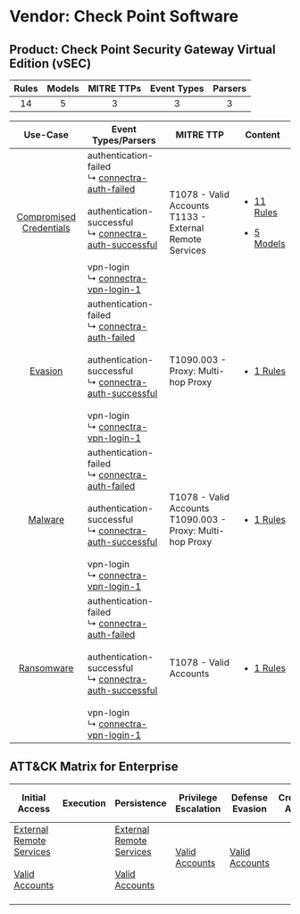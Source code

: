Vendor: Check Point Software
============================
Product: Check Point Security Gateway Virtual Edition (vSEC)
------------------------------------------------------------
| Rules | Models | MITRE TTPs | Event Types | Parsers |
|:-----:|:------:|:----------:|:-----------:|:-------:|
|  14   |   5    |     3      |      3      |    3    |

|                                  Use-Case                                  | Event Types/Parsers                                                                                                                                                                                                                                                                                                              | MITRE TTP                                                        | Content                                                                                                                                                                      |
|:--------------------------------------------------------------------------:| -------------------------------------------------------------------------------------------------------------------------------------------------------------------------------------------------------------------------------------------------------------------------------------------------------------------------------- | ---------------------------------------------------------------- | ---------------------------------------------------------------------------------------------------------------------------------------------------------------------------- |
| [Compromised Credentials](../../../UseCases/uc_compromised_credentials.md) |  authentication-failed<br> ↳ [connectra-auth-failed](Parsers/parserContent_connectra-auth-failed.md)<br><br> authentication-successful<br> ↳ [connectra-auth-successful](Parsers/parserContent_connectra-auth-successful.md)<br><br> vpn-login<br> ↳ [connectra-vpn-login-1](Parsers/parserContent_connectra-vpn-login-1.md)<br> | T1078 - Valid Accounts<br>T1133 - External Remote Services<br>   | [<ul><li>11 Rules</li></ul><ul><li>5 Models</li></ul>](Rules_Models/r_m_check_point_software_check_point_security_gateway_virtual_edition_(vsec)_Compromised_Credentials.md) |
|                 [Evasion](../../../UseCases/uc_evasion.md)                 |  authentication-failed<br> ↳ [connectra-auth-failed](Parsers/parserContent_connectra-auth-failed.md)<br><br> authentication-successful<br> ↳ [connectra-auth-successful](Parsers/parserContent_connectra-auth-successful.md)<br><br> vpn-login<br> ↳ [connectra-vpn-login-1](Parsers/parserContent_connectra-vpn-login-1.md)<br> | T1090.003 - Proxy: Multi-hop Proxy<br>                           | [<ul><li>1 Rules</li></ul>](Rules_Models/r_m_check_point_software_check_point_security_gateway_virtual_edition_(vsec)_Evasion.md)                                            |
|                 [Malware](../../../UseCases/uc_malware.md)                 |  authentication-failed<br> ↳ [connectra-auth-failed](Parsers/parserContent_connectra-auth-failed.md)<br><br> authentication-successful<br> ↳ [connectra-auth-successful](Parsers/parserContent_connectra-auth-successful.md)<br><br> vpn-login<br> ↳ [connectra-vpn-login-1](Parsers/parserContent_connectra-vpn-login-1.md)<br> | T1078 - Valid Accounts<br>T1090.003 - Proxy: Multi-hop Proxy<br> | [<ul><li>1 Rules</li></ul>](Rules_Models/r_m_check_point_software_check_point_security_gateway_virtual_edition_(vsec)_Malware.md)                                            |
|              [Ransomware](../../../UseCases/uc_ransomware.md)              |  authentication-failed<br> ↳ [connectra-auth-failed](Parsers/parserContent_connectra-auth-failed.md)<br><br> authentication-successful<br> ↳ [connectra-auth-successful](Parsers/parserContent_connectra-auth-successful.md)<br><br> vpn-login<br> ↳ [connectra-vpn-login-1](Parsers/parserContent_connectra-vpn-login-1.md)<br> | T1078 - Valid Accounts<br>                                       | [<ul><li>1 Rules</li></ul>](Rules_Models/r_m_check_point_software_check_point_security_gateway_virtual_edition_(vsec)_Ransomware.md)                                         |

ATT&CK Matrix for Enterprise
----------------------------
| Initial Access                                                                                                                                   | Execution | Persistence                                                                                                                                      | Privilege Escalation                                                | Defense Evasion                                                     | Credential Access | Discovery | Lateral Movement | Collection | Command and Control                                                                                                                       | Exfiltration | Impact |
| ------------------------------------------------------------------------------------------------------------------------------------------------ | --------- | ------------------------------------------------------------------------------------------------------------------------------------------------ | ------------------------------------------------------------------- | ------------------------------------------------------------------- | ----------------- | --------- | ---------------- | ---------- | ----------------------------------------------------------------------------------------------------------------------------------------- | ------------ | ------ |
| [External Remote Services](https://attack.mitre.org/techniques/T1133)<br><br>[Valid Accounts](https://attack.mitre.org/techniques/T1078)<br><br> |           | [External Remote Services](https://attack.mitre.org/techniques/T1133)<br><br>[Valid Accounts](https://attack.mitre.org/techniques/T1078)<br><br> | [Valid Accounts](https://attack.mitre.org/techniques/T1078)<br><br> | [Valid Accounts](https://attack.mitre.org/techniques/T1078)<br><br> |                   |           |                  |            | [Proxy: Multi-hop Proxy](https://attack.mitre.org/techniques/T1090/003)<br><br>[Proxy](https://attack.mitre.org/techniques/T1090)<br><br> |              |        |